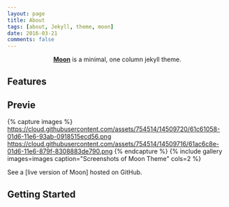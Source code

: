 ```yaml
---
layout: page
title: About
tags: [about, Jekyll, theme, moon]
date: 2016-03-21
comments: false
---
```

    
<center><a href="http://mustafaogdur.github.io/Moon"><b>Moon</b></a> is a minimal, one column jekyll theme.</center>

## Features


## Previe

{% capture images %}
    https://cloud.githubusercontent.com/assets/754514/14509720/61c61058-01d6-11e6-93ab-0918515ecd56.png
    https://cloud.githubusercontent.com/assets/754514/14509716/61ac6c8e-01d6-11e6-879f-8308883de790.png
{% endcapture %}
{% include gallery images=images caption="Screenshots of Moon Theme" cols=2 %}

See a [live version of Moon] hosted on GitHub.

## Getting Started